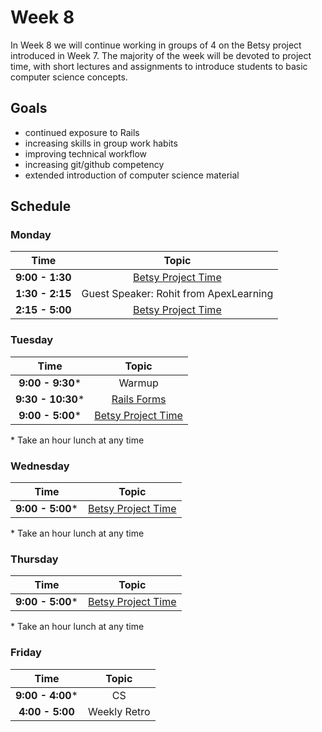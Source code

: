 # Week 8

In Week 8 we will continue working in groups of 4 on the Betsy project introduced in Week 7. The majority of the week will be devoted to project time, with short lectures and assignments to introduce students to basic computer science concepts.

## Goals

+ continued exposure to Rails
+ increasing skills in group work habits
+ improving technical workflow
+ increasing git/github competency
+ extended introduction of computer science material

## Schedule
### Monday

| Time              | Topic                                    |
|:-----------------:|:----------------------------------------:|
| **9:00 - 1:30**  | [Betsy Project Time](resources/betsy.md) |
| **1:30 - 2:15**  | Guest Speaker: Rohit from ApexLearning |
| **2:15 - 5:00**  | [Betsy Project Time](resources/betsy.md) |


### Tuesday

| Time              | Topic                                     |
|:-----------------:|:-----------------------------------------:|
| **9:00 - 9:30*** | Warmup  |
| **9:30 - 10:30*** | [Rails Forms](tuesday/rails-forms.md)  |
| **9:00 - 5:00*** | [Betsy Project Time](resources/betsy.md)  |

\* Take an hour lunch at any time


### Wednesday

| Time            | Topic                                    |
|:---------------:|:----------------------------------------:|
| **9:00 - 5:00*** | [Betsy Project Time](resources/betsy.md)  |


\* Take an hour lunch at any time

### Thursday

| Time              | Topic                                                  |
|:-----------------:|:------------------------------------------------------:|
| **9:00 - 5:00*** | [Betsy Project Time](resources/betsy.md)  |


\* Take an hour lunch at any time

### Friday

| Time             | Topic                          |
|:----------------:|:------------------------------:|
| **9:00 - 4:00*** | CS  |
| **4:00 - 5:00**  | Weekly Retro                  |
